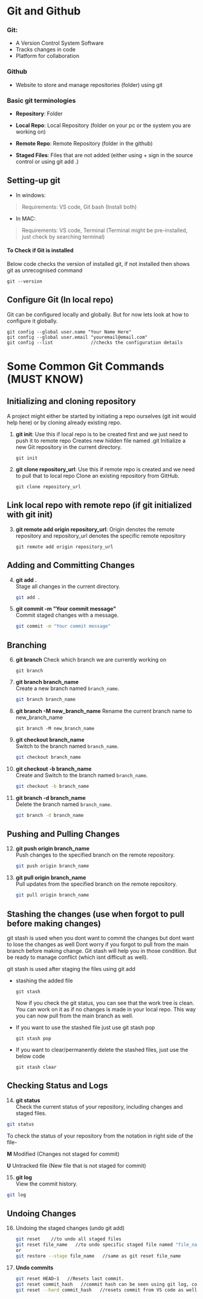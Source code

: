 # Git and Github

### Git: 
- A Version Control System Software
- Tracks changes in code
- Platform for collaboration

### Github
- Website to store and manage repositories (folder) using git

### Basic git terminologies
- **Repository**: Folder

- **Local Repo**: Local Repository (folder on your pc or the system you are working on)

- **Remote Repo**: Remote Repository (folder in the github)

- **Staged Files**: Files that are not added (either using + sign in the source control or using git add .) 

## Setting-up git 
- In windows: 
> Requirements: VS code, Git bash (Install both)

- In MAC:
> Requirements: VS code, Terminal (Terminal might be pre-installed, just check by searching terminal)

#### To Check if Git is installed 
Below code checks the version of installed git, if not installed then shows git as unrecognised command
```
git --version
```
## Configure Git (In local repo)
Git can be configured locally and globally. But for now lets look at how to configure it globally.
```
git config --global user.name "Your Name Here"
git config --global user.email "youremail@email.com"
git config --list              //checks the configuration details
```
# Some Common Git Commands (MUST KNOW)
## Initializing and cloning repository
A project might either be started by initiating a repo ourselves (git init would help here) or by cloning already existing repo. 


1. **git init**: Use this if local repo is to be created first and we just need to push it to remote repo
   Creates new hidden file named .git 
   Initialize a new Git repository in the current directory.
   ```
   git init
   ```

2. **git clone repository_url**: Use this if remote repo is created and we need to pull that to local repo
   Clone an existing repository from GitHub.
   ```
   git clone repository_url
   ```

## Link local repo with remote repo (if git initialized with git init)
3. **git remote add origin repository_url**: Origin denotes the remote repository and repository_url denotes the specific remote repository 
   ```
   git remote add origin repository_url
   ```
   

## Adding and Committing Changes

4. **git add .**  
   Stage all changes in the current directory.
   ```bash
   git add .
   ```

5. **git commit -m "Your commit message"**  
   Commit staged changes with a message.
   ```bash
   git commit -m "Your commit message"
   ```

## Branching 

6. **git branch**
   Check which branch we are currently working on
   ```
   git branch
   ```
   
7. **git branch branch_name**  
   Create a new branch named `branch_name`.
   ```bash
   git branch branch_name
   ```

8. **git branch -M new_branch_name**
   Rename the current branch name to new_branch_name
   ```
   git branch -M new_branch_name
   ```
   
9. **git checkout branch_name**  
    Switch to the branch named `branch_name`.
    ```bash
    git checkout branch_name
    ```
    
10. **git checkout -b branch_name**  
    Create and Switch to the branch named `branch_name`.
    ```bash
    git checkout -b branch_name
    ```
    
11. **git branch -d branch_name**  
    Delete the branch named `branch_name`.
    ```bash
    git branch -d branch_name
    ```

## Pushing and Pulling Changes

12. **git push origin branch_name**  
    Push changes to the specified branch on the remote repository.
    ```bash
    git push origin branch_name
    ```

13. **git pull origin branch_name**  
    Pull updates from the specified branch on the remote repository.
    ```bash
    git pull origin branch_name
    ```

## Stashing the changes (use when forgot to pull before making changes)
  git stash is used when you dont want to commit the changes but dont want to lose the changes as well
     Dont worry if you forgot to pull from the main branch before making change. Git stash will help you in those condition. But be ready to manage conflict (which isnt difficult as well). <br>

  git stash is used after staging the files using git add
  
   - stashing the added file
     ```
     git stash
     ```
     Now if you check the git status, you can see that the work tree is clean. You can work on it as if no changes is made in your local repo. This way you can now pull from the main branch as well.

   - If you want to use the stashed file just use git stash pop
      ```
      git stash pop
      ```
  - If you want to clear/permanently delete the stashed files, just use the below code
      ```
      git stash clear
      ```
   
## Checking Status and Logs

14. **git status**  
   Check the current status of your repository, including changes and staged files.
   ```bash
   git status
   ```
   To check the status of your repository from the notation in right side of the file-

   **M** Modified (Changes not staged for commit)

   **U** Untracked file (New file that is not staged for commit)

15. **git log**  
   View the commit history.
   ```bash
   git log
   ```


## Undoing Changes

16. Undoing the staged changes (undo git add)  
    
    ```bash
    git reset    //to undo all staged files
    git reset file_name   //to undo specific staged file named "file_name"
    or
    git restore --stage file_name   //same as git reset file_name
    ```

17. **Undo commits**  
    
    ```bash
    git reset HEAD~1   //Resets last commit.
    git reset commit_hash   //commit hash can be seen using git log, copy the hash till which you want to keep
    git reset --hard commit_hash   //resets commit from VS code as well
    ```

